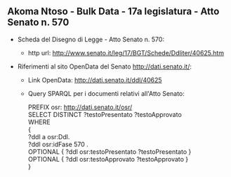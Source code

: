 ## Akoma Ntoso - Bulk Data - 17a legislatura - Atto Senato n. 570 ##

* Scheda del Disegno di Legge - Atto Senato n. 570:
	* http url: http://www.senato.it/leg/17/BGT/Schede/Ddliter/40625.htm

* Riferimenti al sito OpenData del Senato http://dati.senato.it/:
	* Link OpenData: http://dati.senato.it/ddl/40625
	* Query SPARQL per i documenti relativi all'Atto Senato:

        PREFIX osr: <http://dati.senato.it/osr/>  
		SELECT DISTINCT ?testoPresentato ?testoApprovato  
		WHERE  
		{  
		    ?ddl a osr:Ddl.  
		    ?ddl osr:idFase 570 .  
		    OPTIONAL { ?ddl osr:testoPresentato ?testoPresentato }  
		    OPTIONAL { ?ddl osr:testoApprovato ?testoApprovato }  
		}
		
